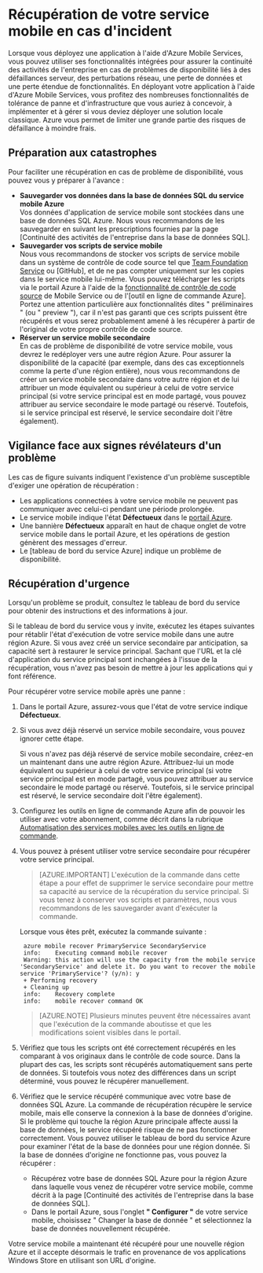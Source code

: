 ﻿<properties pageTitle="Récupération de votre service mobile en cas d'incident - Azure Mobile Services" description="Découvrez comment récupérer votre service mobile en cas d'urgence." services="mobile-services" documentationCenter="" authors="brettsam" manager="dwrede" editor=""/>

<tags ms.service="mobile-services" ms.workload="mobile" ms.tgt_pltfrm="mobile-multiple" ms.devlang="multiple" ms.topic="article" ms.date="11/11/2014" ms.author="brettsam"/>

# Récupération de votre service mobile en cas d'incident

Lorsque vous déployez une application à l'aide d'Azure Mobile Services, vous pouvez utiliser ses fonctionnalités intégrées pour assurer la continuité des activités de l'entreprise en cas de problèmes de disponibilité liés à des défaillances serveur, des perturbations réseau, une perte de données et une perte étendue de fonctionnalités. En déployant votre application à l'aide d'Azure Mobile Services, vous profitez des nombreuses fonctionnalités de tolérance de panne et d'infrastructure que vous auriez à concevoir, à implémenter et à gérer si vous deviez déployer une solution locale classique. Azure vous permet de limiter une grande partie des risques de défaillance à moindre frais.

<h2><a name="prepare"></a>Préparation aux catastrophes</h2>

Pour faciliter une récupération en cas de problème de disponibilité, vous pouvez vous y préparer à l'avance : 

+ **Sauvegarder vos données dans la base de données SQL du service mobile Azure**
	<br/>Vos données d'application de service mobile sont stockées dans une base de données SQL Azure. Nous vous recommandons de les sauvegarder en suivant les prescriptions fournies par la page [Continuité des activités de l'entreprise dans la base de données SQL].
+ **Sauvegarder vos scripts de service mobile**
	<br/>Nous vous recommandons de stocker vos scripts de service mobile dans un système de contrôle de code source tel que [Team Foundation Service] ou [GitHub], et de ne pas compter uniquement sur les copies dans le service mobile lui-même. Vous pouvez télécharger les scripts via le portail Azure à l'aide de la [fonctionnalité de contrôle de code source] de Mobile Service ou de l'[outil en ligne de commande Azure]. Portez une attention particulière aux fonctionnalités dites " préliminaires " (ou " preview "), car il n'est pas garanti que ces scripts puissent être récupérés et vous serez probablement amené à les récupérer à partir de l'original de votre propre contrôle de code source.
+ **Réserver un service mobile secondaire**
	<br/>En cas de problème de disponibilité de votre service mobile, vous devrez le redéployer vers une autre région Azure. Pour assurer la disponibilité de la capacité (par exemple, dans des cas exceptionnels comme la perte d'une région entière), nous vous recommandons de créer un service mobile secondaire dans votre autre région et de lui attribuer un mode équivalent ou supérieur à celui de votre service principal (si votre service principal est en mode partagé, vous pouvez attribuer au service secondaire le mode partagé ou réservé. Toutefois, si le service principal est réservé, le service secondaire doit l'être également).


<h2><a name="watch"></a>Vigilance face aux signes révélateurs d'un problème</h2>

Les cas de figure suivants indiquent l'existence d'un problème susceptible d'exiger une opération de récupération :

+ Les applications connectées à votre service mobile ne peuvent pas communiquer avec celui-ci pendant une période prolongée.
+ Le service mobile indique l'état **Défectueux** dans le [portail Azure].
+ Une bannière **Défectueux** apparaît en haut de chaque onglet de votre service mobile dans le portail Azure, et les opérations de gestion génèrent des messages d'erreur.
+ Le [tableau de bord du service Azure] indique un problème de disponibilité.

<h2><a name="recover"></a>Récupération d'urgence</h2>

Lorsqu'un problème se produit, consultez le tableau de bord du service pour obtenir des instructions et des informations à jour.
 
Si le tableau de bord du service vous y invite, exécutez les étapes suivantes pour rétablir l'état d'exécution de votre service mobile dans une autre région Azure. Si vous avez créé un service secondaire par anticipation, sa capacité sert à restaurer le service principal. Sachant que l'URL et la clé d'application du service principal sont inchangées à l'issue de la récupération, vous n'avez pas besoin de mettre à jour les applications qui y font référence. 

Pour récupérer votre service mobile après une panne :

1. Dans le portail Azure, assurez-vous que l'état de votre service indique **Défectueux**.

2. Si vous avez déjà réservé un service mobile secondaire, vous pouvez ignorer cette étape.

   Si vous n'avez pas déjà réservé de service mobile secondaire, créez-en un maintenant dans une autre région Azure. Attribuez-lui un mode équivalent ou supérieur à celui de votre service principal (si votre service principal est en mode partagé, vous pouvez attribuer au service secondaire le mode partagé ou réservé. Toutefois, si le service principal est réservé, le service secondaire doit l'être également).

3. Configurez les outils en ligne de commande Azure afin de pouvoir les utiliser avec votre abonnement, comme décrit dans la rubrique [Automatisation des services mobiles avec les outils en ligne de commande].

4. Vous pouvez à présent utiliser votre service secondaire pour récupérer votre service principal.

    > [AZURE.IMPORTANT] L'exécution de la commande dans cette étape a pour effet de supprimer le service secondaire pour mettre sa capacité au service de la récupération du service principal. Si vous tenez à conserver vos scripts et paramètres, nous vous recommandons de les sauvegarder avant d'exécuter la commande.
    
   Lorsque vous êtes prêt, exécutez la commande suivante :

		azure mobile recover PrimaryService SecondaryService
		info:    Executing command mobile recover
		Warning: this action will use the capacity from the mobile service 'SecondaryService' and delete it. Do you want to recover the mobile service 'PrimaryService'? (y/n): y
		+ Performing recovery
		+ Cleaning up
		info:    Recovery complete
		info:    mobile recover command OK


	> [AZURE.NOTE] Plusieurs minutes peuvent être nécessaires avant que l'exécution de la commande aboutisse et que les modifications soient visibles dans le portail.

5. Vérifiez que tous les scripts ont été correctement récupérés en les comparant à vos originaux dans le contrôle de code source. Dans la plupart des cas, les scripts sont récupérés automatiquement sans perte de données. Si toutefois vous notez des différences dans un script déterminé, vous pouvez le récupérer manuellement.

6. Vérifiez que le service récupéré communique avec votre base de données SQL Azure. La commande de récupération récupère le service mobile, mais elle conserve la connexion à la base de données d'origine. Si le problème qui touche la région Azure principale affecte aussi la base de données, le service récupéré risque de ne pas fonctionner correctement. Vous pouvez utiliser le tableau de bord du service Azure pour examiner l'état de la base de données pour une région donnée. Si la base de données d'origine ne fonctionne pas, vous pouvez la récupérer :
	+ Récupérez votre base de données SQL Azure pour la région Azure dans laquelle vous venez de récupérer votre service mobile, comme décrit à la page [Continuité des activités de l'entreprise dans la base de données SQL].
	+ Dans le portail Azure, sous l'onglet **" Configurer "** de votre service mobile, choisissez " Changer la base de donnée " et sélectionnez la base de données nouvellement récupérée.

Votre service mobile a maintenant été récupéré pour une nouvelle région Azure et il accepte désormais le trafic en provenance de vos applications Windows Store en utilisant son URL d'origine.

<!-- Anchors. -->

<!-- Images. -->

<!-- URLs. -->
[Continuité des activités métier de base de données SQL]: http://msdn.microsoft.com/fr-fr/library/windowsazure/hh852669.aspx
[Team Foundation Service]: http://tfs.visualstudio.com/

[fonctionnalité de contrôle de code source]: http://www.windowsazure.com/fr-fr/develop/mobile/tutorials/store-scripts-in-source-control/
[utilisation de l'outil de ligne de commande Azure]: http://www.windowsazure.com/fr-fr/develop/mobile/tutorials/command-line-administration/
[Portail Azure]: http://manage.windowsazure.com/
[Tableau de bord de service Azure]: http://www.windowsazure.com/fr-fr/support/service-dashboard/
[Automatisation des services mobiles avec les outils en ligne de commande]: http://www.windowsazure.com/fr-fr/develop/mobile/tutorials/command-line-administration/


<!--HONumber=42-->

